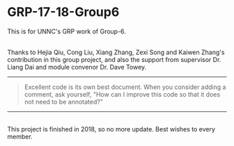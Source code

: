 # GRP-17-18-Group6
This is for UNNC's GRP work of Group-6.

<br>
Thanks to Hejia Qiu, Cong Liu, Xiang Zhang, Zexi Song and Kaiwen Zhang's contribution in this group project, and also the support from supervisor Dr. Liang Dai and module convenor Dr. Dave Towey.

<br>

---
> Excellent code is its own best document. When you consider adding a comment, ask yourself, "How can I improve this code so that it does not need to be annotated?"

---
<br>
This project is finished in 2018, so no more update. Best wishes to every member.

